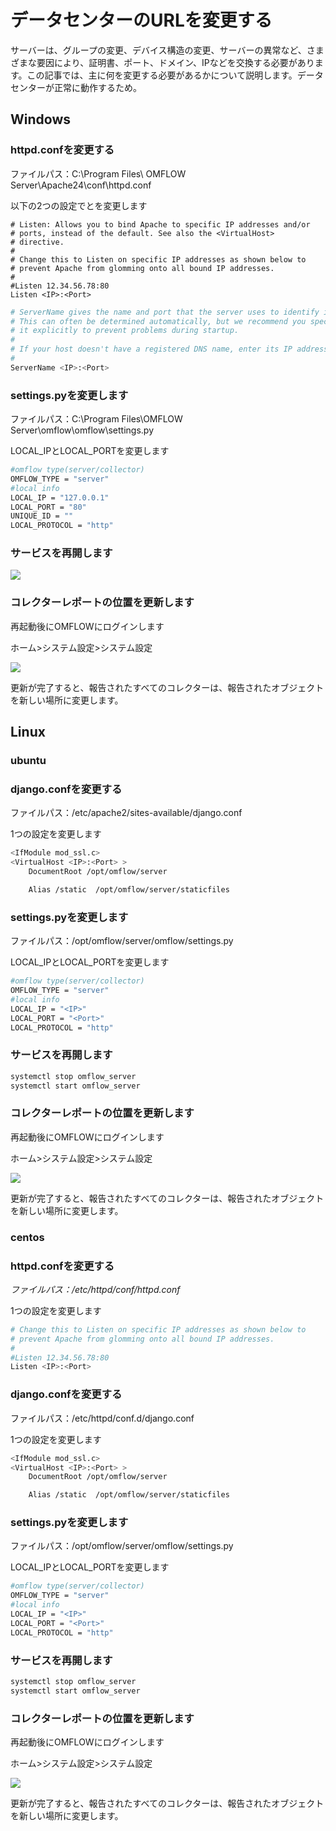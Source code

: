 # データセンターのURLを変更する

サーバーは、グループの変更、デバイス構造の変更、サーバーの異常など、さまざまな要因により、証明書、ポート、ドメイン、IPなどを交換する必要があります。この記事では、主に何を変更する必要があるかについて説明します。データセンターが正常に動作するため。

## Windows

### httpd.confを変更する

ファイルパス：C:\Program Files\ OMFLOW Server\Apache24\conf\httpd.conf 

以下の2つの設定でとを変更します

```
# Listen: Allows you to bind Apache to specific IP addresses and/or
# ports, instead of the default. See also the <VirtualHost>
# directive.
#
# Change this to Listen on specific IP addresses as shown below to 
# prevent Apache from glomming onto all bound IP addresses.
#
#Listen 12.34.56.78:80
Listen <IP>:<Port>
```

```bash
# ServerName gives the name and port that the server uses to identify itself.
# This can often be determined automatically, but we recommend you specify
# it explicitly to prevent problems during startup.
#
# If your host doesn't have a registered DNS name, enter its IP address here.
#
ServerName <IP>:<Port>
```

### settings.pyを変更します

ファイルパス：C:\Program Files\OMFLOW Server\omflow\omflow\settings.py 

LOCAL\_IPとLOCAL\_PORTを変更します

```bash
#omflow type(server/collector)
OMFLOW_TYPE = "server"
#local info
LOCAL_IP = "127.0.0.1"
LOCAL_PORT = "80"
UNIQUE_ID = ""
LOCAL_PROTOCOL = "http"
```

### サービスを再開します



![](../.gitbook/assets/zhong-qi-fu-wu-%20%281%29%20%281%29%20%281%29.png)

### コレクターレポートの位置を更新します

再起動後にOMFLOWにログインします 

ホーム&gt;システム設定&gt;システム設定



![](../.gitbook/assets/tong-bu-collector.png)

更新が完了すると、報告されたすべてのコレクターは、報告されたオブジェクトを新しい場所に変更します。

## Linux

### ubuntu

### django.confを変更する

ファイルパス：/etc/apache2/sites-available/django.conf 

1つの設定を変更します

```bash
<IfModule mod_ssl.c>
<VirtualHost <IP>:<Port> >
    DocumentRoot /opt/omflow/server

    Alias /static  /opt/omflow/server/staticfiles

```

### settings.pyを変更します

ファイルパス：/opt/omflow/server/omflow/settings.py

LOCAL\_IPとLOCAL\_PORTを変更します

```bash
#omflow type(server/collector)
OMFLOW_TYPE = "server"
#local info
LOCAL_IP = "<IP>"
LOCAL_PORT = "<Port>"
LOCAL_PROTOCOL = "http"

```

### サービスを再開します

```bash
systemctl stop omflow_server
systemctl start omflow_server
```

### コレクターレポートの位置を更新します

再起動後にOMFLOWにログインします 

ホーム&gt;システム設定&gt;システム設定



![](../.gitbook/assets/tong-bu-collector.png)

更新が完了すると、報告されたすべてのコレクターは、報告されたオブジェクトを新しい場所に変更します。

### centos

### httpd.confを変更する

_ファイルパス：/etc/httpd/conf/httpd.conf_

1つの設定を変更します

```bash
# Change this to Listen on specific IP addresses as shown below to 
# prevent Apache from glomming onto all bound IP addresses.
#
#Listen 12.34.56.78:80
Listen <IP>:<Port>
```

### django.confを変更する

ファイルパス：/etc/httpd/conf.d/django.conf

1つの設定を変更します

```bash
<IfModule mod_ssl.c>
<VirtualHost <IP>:<Port> >
    DocumentRoot /opt/omflow/server

    Alias /static  /opt/omflow/server/staticfiles

```

### settings.pyを変更します

ファイルパス：/opt/omflow/server/omflow/settings.py

LOCAL\_IPとLOCAL\_PORTを変更します

```bash
#omflow type(server/collector)
OMFLOW_TYPE = "server"
#local info
LOCAL_IP = "<IP>"
LOCAL_PORT = "<Port>"
LOCAL_PROTOCOL = "http"

```

### サービスを再開します

```bash
systemctl stop omflow_server
systemctl start omflow_server
```

### コレクターレポートの位置を更新します

再起動後にOMFLOWにログインします

ホーム&gt;システム設定&gt;システム設定



![](../.gitbook/assets/tong-bu-collector.png)

更新が完了すると、報告されたすべてのコレクターは、報告されたオブジェクトを新しい場所に変更します。


